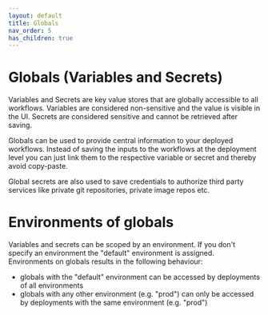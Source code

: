 ```yaml
---
layout: default
title: Globals
nav_order: 5
has_children: true
---
```


# Globals (Variables and Secrets)

Variables and Secrets are key value stores that are globally accessible to all workflows. Variables are considered non-sensitive and the value is visible in the UI. Secrets are considered sensitive and cannot be retrieved after saving.

Globals can be used to provide central information to your deployed workflows. Instead of saving the inputs to the workflows at the deployment level you can just link them to the respective variable or secret and thereby avoid copy-paste.

Global secrets are also used to save credentials to authorize third party services like private git repositories, private image repos etc.

# Environments of globals

Variables and secrets can be scoped by an environment. If you don't specify an environment the "default" environment is assigned. Environments on globals results in the following behaviour:

- globals with the "default" environment can be accessed by deployments of all environments
- globals with any other environment (e.g. "prod") can only be accessed by deployments with the same environment (e.g. "prod")
